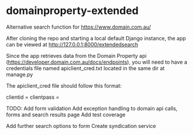 # domainproperty-extended

Alternative search function for https://www.domain.com.au/

After cloning the repo and starting a local default Django instance, the app can be viewed at http://127.0.0.1:8000/extendedsearch

Since the app retrieves data from the Domain Property api (https://developer.domain.com.au/docs/endpoints), you will need to have a credentials file named apiclient_cred.txt located in the same dir at manage.py

The apiclient_cred file should follow this format:

clientid = <your client id>
clientpass = <your client secret>
  
TODO:
Add form validation
Add exception handling to domain api calls, forms and search results page
Add test coverage

Add further search options to form
Create syndication service

